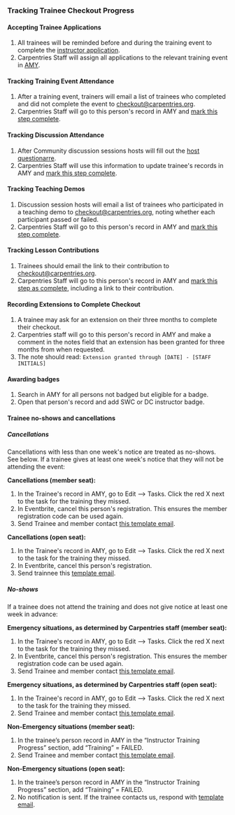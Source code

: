 ### Tracking Trainee Checkout Progress

#### Accepting Trainee Applications

1. All trainees will be reminded before and during the training event to complete the [instructor application](https://amy.carpentries.org/forms/request_training/).
1. Carpentries Staff will assign all applications to the relevant training event in [AMY](../workshop_administration/amy_manual.html#instructor-training).

#### Tracking Training Event Attendance

1. After a training event, trainers will email a list of trainees who completed and did not complete the event to [checkout@carpentries.org](mailto:checkout@carpentries.org).
1. Carpentries Staff will go to this person's record in AMY and [mark this step complete](../workshop_administration/amy_manual.html).

#### Tracking Discussion Attendance

1. After Community discussion sessions hosts will fill out the [host questionarre](https://goo.gl/forms/iXkMQABmO6HROfCy1). 
1. Carpentries Staff will use this information to update trainee's records in AMY and [mark this step complete](../workshop_administration/amy_manual.html).


#### Tracking Teaching Demos

1. Discussion session hosts will email a list of trainees who participated in a teaching demo to [checkout@carpentries.org](mailto:checkout@carpentries.org), noting whether each participant passed or failed.
1. Carpentries Staff will go to this person's record in AMY and [mark this step complete](../workshop_administration/amy_manual.html).

#### Tracking Lesson Contributions

1. Trainees should email the link to their contribution to [checkout@carpentries.org](mailto:checkout@carpentries.org).
1. Carpentries Staff will go to this person's record in AMY and [mark this step as complete](../workshop_administration/amy_manual.html), including a link to their contribution.

#### Recording Extensions to Complete Checkout

1. A trainee may ask for an extension on their three months to complete their checkout.  
1. Carpentries staff will go to this person's record in AMY and make a comment in the notes field that an extension has been granted for three months from when requested.
1.  The note should read: `Extension granted through [DATE] - [STAFF INITIALS]`

#### Awarding badges

1. Search in AMY for all persons not badged but eligible for a badge.
1. Open that person's record and add SWC or DC instructor badge.

#### Trainee no-shows and cancellations

##### Cancellations

Cancellations with less than one week's notice are treated as no-shows. See below. If a trainee gives at least one week's notice that they will not be attending the event:

**Cancellations (member seat):**
1. In the Trainee's record in AMY, go to Edit --> Tasks.  Click the red X next to the task for the training they missed.
1. In Eventbrite, cancel this person's registration.  This ensures the member registration code can be used again.
1. Send Trainee and member contact [this template email](../instructor_training/email_templates_admin.html#cancellation-member-at-least-one-week-notice-online-training).

**Cancellations (open seat):**
1. In the Trainee's record in AMY, go to Edit --> Tasks.  Click the red X next to the task for the training they missed.
1. In Eventbrite, cancel this person's registration. 
1. Send trainnee this [template email](../instructor_training/email_templates_admin.html#cancellation-open-applicant-at-least-one-week-notice).


##### No-shows

If a trainee does not attend the training and does not give notice at least one week in advance:

**Emergency situations, as determined by Carpentries staff (member seat):**
1. In the Trainee's record in AMY, go to Edit --> Tasks.  Click the red X next to the task for the training they missed.
1. In Eventbrite, cancel this person's registration.  This ensures the member registration code can be used again.
1. Send Trainee and member contact [this template email](../instructor_training/email_templates_admin.html#no-show-emergency-member-online-training).

**Emergency situations, as determined by Carpentries staff (open seat):**
1. In the Trainee's record in AMY, go to Edit --> Tasks.  Click the red X next to the task for the training they missed.
1. Send Trainee and member contact [this template email](../instructor_training/email_templates_admin.html#no-show-emergency-open-applicant).

**Non-Emergency situations (member seat):**
1. In the trainee’s person record in AMY in the “Instructor Training Progress” section, add “Training” = FAILED.
1. Send Trainee and member contact [this template email](../instructor_training/email_templates_admin.html#no-show-non-emergency-member-online-training).

**Non-Emergency situations (open seat):**
1. In the trainee’s person record in AMY in the “Instructor Training Progress” section, add “Training” = FAILED.
1. No notification is sent. If the trainee contacts us, respond with [template email](../instructor_training/email_templates_admin.html#no-show-non-emergency-open-applicant).
